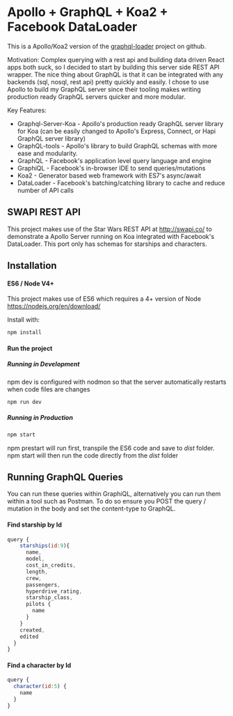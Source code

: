 # Apollo + GraphQL + Koa2 + Facebook DataLoader

 This is a Apollo/Koa2 version of the [graphql-loader](https://github.com/applification/graphql-loader) project on github.

 Motivation:
Complex querying with a rest api and building data driven React apps both suck, so I decided to start by building this server side REST API wrapper. The nice thing about GraphQL is that it can be integrated with any backends (sql, nosql, rest api) pretty quickly and easily. I chose to use Apollo to build my GraphQL server since their tooling  makes writing production ready GraphQL servers quicker and more modular.

 Key Features:
 - Graphql-Server-Koa - Apollo's production ready GraphQL server library for Koa  (can be easily changed to Apollo's Express, Connect, or Hapi GraphQL server library)
 - GraphQL-tools - Apollo's library to build GraphQL schemas with more ease and modularity.
 - GraphQL - Facebook's application level query language and engine
 - GraphiQL - Facebook's in-browser IDE to send queries/mutations
 - Koa2 - Generator based web framework with ES7's async/await
 - DataLoader - Facebook's batching/catching library to cache and reduce number of API calls


## SWAPI REST API
This project makes use of the Star Wars REST API at http://swapi.co/ to demonstrate a Apollo Server running on Koa integrated with Facebook's DataLoader. This port only has schemas for starships and characters.

## Installation

#### ES6 / Node V4+
This project makes use of ES6 which requires a 4+ version of Node https://nodejs.org/en/download/

Install with:

```js
npm install
```

#### Run the project

##### Running in Development
npm dev is configured with nodmon so that the server automatically restarts when code files are changes
```js
npm run dev
```

##### Running in Production
```js
npm start
```
npm prestart will run first, transpile the ES6 code and save to _dist_ folder. npm start will then run the code directly from the _dist_ folder


## Running GraphQL Queries
You can run these queries within GraphiQL, alternatively you can run them within a tool such as Postman. To do so ensure you POST the query / mutation in the body and set the content-type to GraphQL.


#### Find starship by Id
```js
query {
    starships(id:9){
      name,
      model,
      cost_in_credits,
      length,
      crew,
      passengers,
      hyperdrive_rating,
      starship_class,
      pilots {
        name
      }
    }
    created,
    edited
  }
}
```

#### Find a character by Id
```js
query {
  character(id:5) {
    name
  }
}
```
